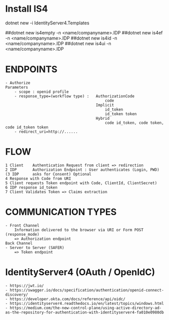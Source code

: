﻿# Install IS4
dotnet new -i IdentityServer4.Templates

##dotnet new is4empty -n <name/companyname>.IDP
##dotnet new is4ef -n <name/companyname>.IDP
##dotnet new is4id -n <name/companyname>.IDP
##dotnet new is4ui -n <name/companyname>.IDP

# ENDPOINTS
    - Authorize
    Parameters
        - scope : openid profile
        - response_type=(workflow type) :   AuthorizationCode
                                                code
                                            Implicit
                                                id_token 
                                                id_token token
                                            Hybrid
                                                code id_token, code token, code id_token token
        - redirect_uri=http://......



# FLOW
    1 Client    Authentication Request from client => redirection
    2 IDP       Authorization Endpoint : User authenticates (Login, PWD)
    (3 IDP      asks for Consent) Optional
    4 Response with Code from URI
    5 Client requests Token endpoint with Code, ClientId, ClientSecret)
    6 IDP response id_token
    7 Client Validates Token => Claims extraction

# COMMUNICATION TYPES
    - Front Channel
        Information delivered to the browser via URI or Form POST (response_mode)
        => Authorization endpoint
    Back Channel
    - Server to Server (SAFER)
        => Token endpoint
        
# IdentityServer4 (OAuth / OpenIdC)
	- https://jwt.io/
	- https://swagger.io/docs/specification/authentication/openid-connect-discovery/
	- https://developer.okta.com/docs/reference/api/oidc/
	- https://identityserver4.readthedocs.io/en/latest/topics/windows.html
	- https://medium.com/the-new-control-plane/using-active-directory-ad-as-the-repository-for-authentication-with-identityserver4-fa010e0980db
